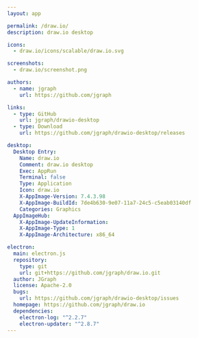 ```yaml
---
layout: app

permalink: /draw.io/
description: draw.io desktop

icons:
  - draw.io/icons/scalable/draw.io.svg

screenshots:
  - draw.io/screenshot.png

authors:
  - name: jgraph
    url: https://github.com/jgraph

links:
  - type: GitHub
    url: jgraph/drawio-desktop
  - type: Download
    url: https://github.com/jgraph/drawio-desktop/releases

desktop:
  Desktop Entry:
    Name: draw.io
    Comment: draw.io desktop
    Exec: AppRun
    Terminal: false
    Type: Application
    Icon: draw.io
    X-AppImage-Version: 7.4.3.98
    X-AppImage-BuildId: 7de4b630-9e07-11a7-24c5-c5eab03140df
    Categories: Graphics
  AppImageHub:
    X-AppImage-UpdateInformation: 
    X-AppImage-Type: 1
    X-AppImage-Architecture: x86_64

electron:
  main: electron.js
  repository:
    type: git
    url: git+https://github.com/jgraph/draw.io.git
  author: JGraph
  license: Apache-2.0
  bugs:
    url: https://github.com/jgraph/drawio-desktop/issues
  homepage: https://github.com/jgraph/draw.io
  dependencies:
    electron-log: "^2.2.7"
    electron-updater: "^2.8.7"
---
```

